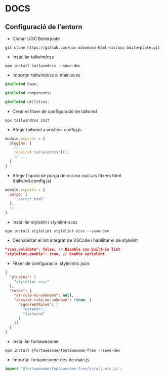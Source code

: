 # DOCS
## Configuració de l'entorn

- Clonar UOC Boilerplate

```
git clone https://github.com/uoc-advanced-html-css/uoc-boilerplate.git
```

- Instal·lar tailwindcss

```
npm install tailwindcss --save-dev
```

- Importar tailwindcss al main.scss

```scss
@tailwind base;

@tailwind components;

@tailwind utilities;
```

- Crear el fitxer de configuració de tailwind

```
npx tailwindcss init
```

- Afegir tailwind a postcss.config.js

```js
module.exports = {
  plugins: [
    // ...
    require('tailwindcss')(),
    // ...
  ]
}
```

- Afegir l'opció de purga de css no usat als fitxers html (tailwind.comfig.js)

```js
module.exports = {
  purge: [
    './src/*.html'
  ],
  //...
}
```

- Instal·lar stylelint i stylelint-scss

```
npm install stylelint stylelint-scss --save-dev
```

- Deshabilitar el lint integrat de VSCode i habilitar el de stylelint

```json
"scss.validate": false, // Disable css built-in lint
"stylelint.enable": true, // Enable sytlelint
```

- Fitxer de configuració .stylelintrc.json

```json
{
  "plugins": [
    "stylelint-scss"
  ],
  "rules": {
    "at-rule-no-unknown": null,
    "scss/at-rule-no-unknown": [true, {
      "ignoreAtRules": [
        "extends",
        "tailwind"
      ]
    }]
  }
}
```


- Instal·lar fontawesome

```
npm install @fortawesome/fontawesome-free --save-dev
```

- Importar fontawesome des de main.js

```js
import '@fortawesome/fontawesome-free/js/all.min.js';
```